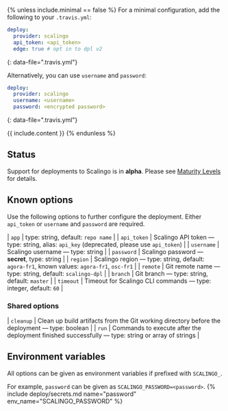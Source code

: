 {% unless include.minimal == false %}
For a minimal configuration, add the following to your `.travis.yml`:

```yaml
deploy:
  provider: scalingo
  api_token: <api_token>
  edge: true # opt in to dpl v2
```
{: data-file=".travis.yml"}

Alternatively, you can use `username` and `password`:

```yaml
deploy:
  provider: scalingo
  username: <username>
  password: <encrypted password>
```
{: data-file=".travis.yml"}


{{ include.content }}
{% endunless %}

## Status

Support for deployments to Scalingo is in **alpha**. Please see [Maturity Levels](/user/deployment-v2#maturity-levels) for details.
## Known options

Use the following options to further configure the deployment. Either `api_token` or `username` and `password` are required.

| `app` | type: string, default: `repo name` |
| `api_token` | Scalingo API token &mdash; type: string, alias: `api_key` (deprecated, please use `api_token`) |
| `username` | Scalingo username &mdash; type: string |
| `password` | Scalingo password &mdash; **secret**, type: string |
| `region` | Scalingo region &mdash; type: string, default: `agora-fr1`, known values: `agora-fr1`, `osc-fr1` |
| `remote` | Git remote name &mdash; type: string, default: `scalingo-dpl` |
| `branch` | Git branch &mdash; type: string, default: `master` |
| `timeout` | Timeout for Scalingo CLI commands &mdash; type: integer, default: `60` |

### Shared options

| `cleanup` | Clean up build artifacts from the Git working directory before the deployment &mdash; type: boolean |
| `run` | Commands to execute after the deployment finished successfully &mdash; type: string or array of strings |

## Environment variables

All options can be given as environment variables if prefixed with `SCALINGO_`.

For example, `password` can be given as `SCALINGO_PASSWORD=<password>`.
{% include deploy/secrets.md name="password" env_name="SCALINGO_PASSWORD" %}